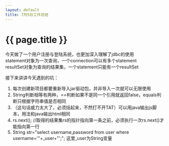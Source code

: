 ```yaml
---
layout: default
title: 7月5日工作总结
---
```


# {{ page.title }}
今天做了一个用户注册与登陆系统，也更加深入理解了jdbc的使用  
statement对象为一次查询，一个connection可以有多个statement  
resultSet对象为查询的结果集，一个statement只能有一个resultSet  

接下来讲讲今天遇到的坑：  
1. 每次创建新项目都要重新导入jar驱动包，并非导入一次就可以无限使用
2. String判断相等有两种，==判断如果不是同一个引用就返回false，equals判断只根据字符串值是否相同
3. <!-- out.print("<script>alert('账户密码错误！即将返回登陆界面'); window.location='index.jsp' </script>"); -->（这句话威力太大了，必须括起来，不然打不开TAT）可以用java输出js脚本，用法和java输出html相同
4. rs.next(); //取得的结果集rs的指针指向第一条之前，必须执行一次rs.next()才能指向第一行
5. String str="select username,password from user where username='"+_user+"';"; 这里_user为String变量